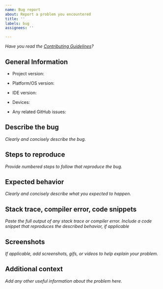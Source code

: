 ```yaml
---
name: Bug report
about: Report a problem you encountered
title: ''
labels: bug
assignees: ''

---
```


<!--This information will help us review and fix your issue faster.-->

*Have you read the [Contributing Guidelines](https://github.com/hexedbits/.github/blob/master/CONTRIBUTING.md)?*

## General Information
<!-- Please complete the following -->

 - Project version:
 <!--[examples: 1.0, 3.2.0]-->

 - Platform/OS version:
 <!--[examples: iOS 12.1, tvOS 13.0, macOS 10.15.1, Safari 12]-->

 - IDE version:
 <!-- [examples: Xcode 11.3]-->

 - Devices:
 <!--[e.g. iPhone X, iPad Air, MacBook Pro]-->

 - Any related GitHub issues:

## Describe the bug
*Clearly and concisely describe the bug.*

## Steps to reproduce
*Provide numbered steps to follow that reproduce the bug.*

## Expected behavior
*Clearly and concisely describe what you expected to happen.*

## Stack trace, compiler error, code snippets
*Paste the full output of any stack trace or compiler error.*
*Include a code snippet that reproduces the described behavior, if applicable*

## Screenshots
*If applicable, add screenshots, gifs, or videos to help explain your problem.*

## Additional context
*Add any other useful information about the problem here.*
